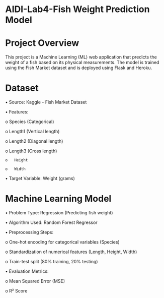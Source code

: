# AIDI-Lab4-Fish Weight Prediction Model


# Project Overview

This project is a Machine Learning (ML) web application that predicts the weight of a fish based on its physical measurements. The model is trained using the Fish Market dataset and is deployed using Flask and Heroku.

# Dataset

•	Source: Kaggle - Fish Market Dataset

•	Features:

  o	Species (Categorical)

  o	Length1 (Vertical length)

  o	Length2 (Diagonal length)

  o	Length3 (Cross length)

    o	Height

    o	Width

•	Target Variable: Weight (grams)


# Machine Learning Model

•	Problem Type: Regression (Predicting fish weight)

•	Algorithm Used: Random Forest Regressor

•	Preprocessing Steps:

  o	One-hot encoding for categorical variables (Species)

  o	Standardization of numerical features (Length, Height, Width)

  o	Train-test split (80% training, 20% testing)

•	Evaluation Metrics:

  o	Mean Squared Error (MSE)

  o	R² Score



